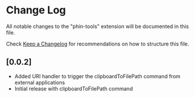# Change Log

All notable changes to the "phin-tools" extension will be documented in this file.

Check [Keep a Changelog](http://keepachangelog.com/) for recommendations on how to structure this file.

## [0.0.2]

- Added URI handler to trigger the clipboardToFilePath command from external applications
- Initial release with clipboardToFilePath command
